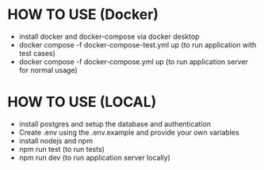 # HOW TO USE (Docker)

- install docker and docker-compose via docker desktop
- docker compose -f docker-compose-test.yml up (to run application with test cases)
- docker compose -f docker-compose.yml up (to run application server for normal usage)

# HOW TO USE (LOCAL)

- install postgres and setup the database and authentication
- Create .env using the .env.example and provide your own variables
- install nodejs and npm
- npm run test (to run tests)
- npm run dev (to run application server locally)
